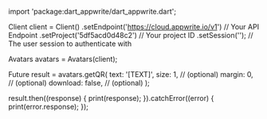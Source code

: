 import 'package:dart_appwrite/dart_appwrite.dart';

Client client = Client()
  .setEndpoint('https://cloud.appwrite.io/v1') // Your API Endpoint
  .setProject('5df5acd0d48c2') // Your project ID
  .setSession(''); // The user session to authenticate with

Avatars avatars = Avatars(client);

Future result = avatars.getQR(
  text: '[TEXT]',
  size: 1, // (optional)
  margin: 0, // (optional)
  download: false, // (optional)
);

result.then((response) {
  print(response);
}).catchError((error) {
  print(error.response);
});

